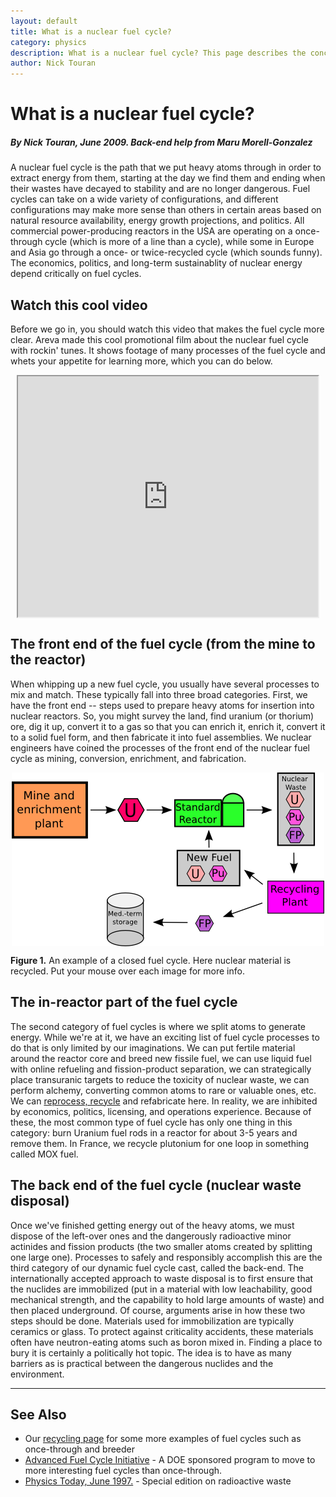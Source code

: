```yaml
---
layout: default
title: What is a nuclear fuel cycle?
category: physics
description: What is a nuclear fuel cycle? This page describes the concept and its various forms.
author: Nick Touran
---
```

<div class="row">
<div class="col-md-8" markdown="1">

# What is a nuclear fuel cycle?   
##### By Nick Touran, June 2009. Back-end help from Maru Morell-Gonzalez
A nuclear fuel cycle is the path that we put heavy atoms through in order to extract energy from
them, starting at the day we find them and ending when their wastes have decayed to stability and
are no longer dangerous. Fuel cycles can take on a wide variety of configurations, and different
configurations may make more sense than others in certain areas based on natural resource
availability, energy growth projections, and politics. All commercial power-producing reactors in
the USA are operating on a once-through cycle (which is more of a line than a cycle), while some in
Europe and Asia go through a once- or twice-recycled cycle (which sounds funny). The economics,
politics, and long-term sustainablity of nuclear energy depend critically on fuel cycles.  

## Watch this cool video
Before we go in, you should watch this video that makes the fuel cycle more clear. Areva made this
cool promotional film about the nuclear fuel cycle with rockin' tunes. It shows footage of
many processes of the fuel cycle and whets your appetite for learning more, which you can do below.


<iframe src="https://www.youtube.com/embed/xlTnF2LJP60"
width="480" height="385" style="margin-left:auto;margin-right:auto;display:block"></iframe>


## The front end of the fuel cycle (from the mine to the reactor)

When whipping up a new fuel cycle, you usually have several processes to mix and match. These
typically fall into three broad categories. First, we have the front end -- steps used to prepare
heavy atoms for insertion into nuclear reactors. So, you might survey the land, find uranium (or
thorium) ore, dig it up, convert it to a gas so that you can enrich it, enrich it, convert it to a
solid fuel form, and then fabricate it into fuel assemblies. We nuclear engineers have coined the
processes of the front end of the nuclear fuel cycle as mining, conversion, enrichment, and
fabrication.

<img src="/img/recycle_cycle_sm.png" title="Several countries recycle the depleted uranium and plutonium back into standard reactors." alt="A picture of a MOX recycle fuel cycle." width="500" height="278" usemap="#recyclemap" style="margin-left:auto;margin-right:auto;display:block"/>
<p class="caption"><strong>Figure 1.</strong> An example of a closed fuel cycle. Here nuclear material is recycled. Put your mouse over each image for more info. </p>


<map name="recyclemap">
<!-- #$-:Image map file created by GIMP Image Map plug-in -->
<!-- #$-:GIMP Image Map plug-in by Maurits Rijk -->
<!-- #$-:Please do not edit lines starting with "#$" -->
<!-- #$VERSION:2.3 -->

<!-- #$AUTHOR:Nick Touran -->
<area shape="rect" coords="1,15,121,105" alt="Natural uranium ore is extracted from the ground at the mine. The enrichment plant increases the concentration of U-235 in the natural uranium up to around 4 percent." title="Natural uranium ore is extracted from the ground at the mine. The enrichment plant increases the concentration of U-235 in the natural uranium up to around 4 percent." href="" />
<area shape="rect" coords="168,41,212,80" alt="This is enriched Uranium, with about 4 percent U-235 and the rest U-238." title="This is enriched Uranium, with about 4 percent U-235 and the rest U-238." href=""/>

<area shape="rect" coords="258,33,372,88" alt="This is a regular reactor, of which there are about 100 of in the USA. It is water cooled and requires enriched uranium." title="This is a regular reactor, of which there are about 100 of in the USA. It is water cooled and requires enriched uranium." href=""/>

<area shape="rect" coords="423,1,483,117" alt="When the reactor runs for a few years, the waste is made up of depleted uranium (with very little U-235 left), plutonium and other actinides, and the fission products. " title="When the reactor runs for a few years, the waste is made up of depleted uranium (with very little U-235 left), plutonium and other actinides, and the fission products. " href=""/>
<area shape="rect" coords="266,125,365,181" alt="The depleted uranium and the plutonium from the reprocessing plant can be put back into the reactor in place of enriched uranium because the plutonium splits readily, just like U-235." title="The depleted uranium and the plutonium from the reprocessing plant can be put back into the reactor in place of enriched uranium because the plutonium splits readily, just like U-235." href=""/>
<area shape="rect" coords="410,173,499,225" alt="The recycling plant chemically separates the nuclear waste into depleted uranium, plutonium, and the fission products." title="The recycling plant chemically separates the nuclear waste into depleted uranium, plutonium, and the fission products." href="" />

<area shape="rect" coords="292,228,323,254" alt="These are the atoms that uranium or plutonium split into, so they are about half as large as Uranium. They are often radioactive, but decay to stability much faster than standard nuclear waste, which includes heavy actinides like Plutonium, Americium, and Neptunium. " title="These are the atoms that uranium or plutonium split into, so they are about half as large as Uranium. They are often radioactive, but decay to stability much faster than standard nuclear waste, which includes heavy actinides like Plutonium, Americium, and Neptunium. "  href=""/>
<area shape="rect" coords="149,192,212,276" alt="Since the fission products decay to stability on the order of 300 years, the repository does not need to last for a million years, as it does with standard nuclear waste. " title="Since the fission products decay to stability on the order of 300 years, the repository does not need to last for a million years, as it does with standard nuclear waste. " href=""/>
</map>

## The in-reactor part of the fuel cycle	
The second category of fuel cycles is where we split atoms to generate energy. While we're at
it, we have an exciting list of fuel cycle processes to do that is only limited by our imaginations.
We can put fertile material around the reactor core and breed new fissile fuel, we can use liquid
fuel with online refueling and fission-product separation, we can strategically place transuranic
targets to reduce the toxicity of nuclear waste, we can perform alchemy, converting common atoms to
rare or valuable ones, etc. We can <a href="{% link recycling.md %}">reprocess, recycle</a> and
refabricate here. In reality, we are inhibited by economics, politics, licensing, and operations
experience. Because of these, the most common type of fuel cycle has only one thing in this
category: burn Uranium fuel rods in a reactor for about 3-5 years and remove them. In France, we
recycle plutonium for one loop in something called MOX fuel. 

## The back end of the fuel cycle (nuclear waste disposal)
Once we've finished getting energy out of the heavy atoms, we must dispose of the left-over ones and
the dangerously radioactive minor actinides and fission products (the two smaller atoms created by
splitting one large one). Processes to safely and responsibly accomplish this are the third category
of our dynamic fuel cycle cast, called the back-end. The internationally accepted approach to waste
disposal is to first ensure that the nuclides are immobilized (put in a material with low
leachability, good mechanical strength, and the capability to hold large amounts of waste) and then
placed underground. Of course, arguments arise in how these two steps should be done. Materials used
for immobilization are typically ceramics or glass. To protect against criticality accidents, these
materials often have neutron-eating atoms such as boron mixed in.  Finding a place to bury it is
certainly a politically hot topic. The idea is to have as many barriers as is practical between the
dangerous nuclides and the environment.

<hr/>

## See Also

<ul>
<li>Our <a href="{% link recycling.md %}">recycling page</a> for some more examples of fuel cycles such as once-through and breeder</li>
<li><a href="https://en.wikipedia.org/wiki/Advanced_Fuel_Cycle_Initiative">Advanced Fuel Cycle Initiative</a> - A DOE sponsored program to move to more interesting fuel cycles than once-through. </li>
<li><a href="https://physicstoday.scitation.org/doi/10.1063/1.881792?journalCode=pto">Physics Today, June 1997.</a> - Special edition on radioactive waste</li>
</ul>
</div>
</div>

